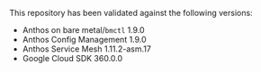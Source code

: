 This repository has been validated against the following versions:
- Anthos on bare metal/`bmctl` 1.9.0
- Anthos Config Management 1.9.0
- Anthos Service Mesh 1.11.2-asm.17
- Google Cloud SDK 360.0.0
